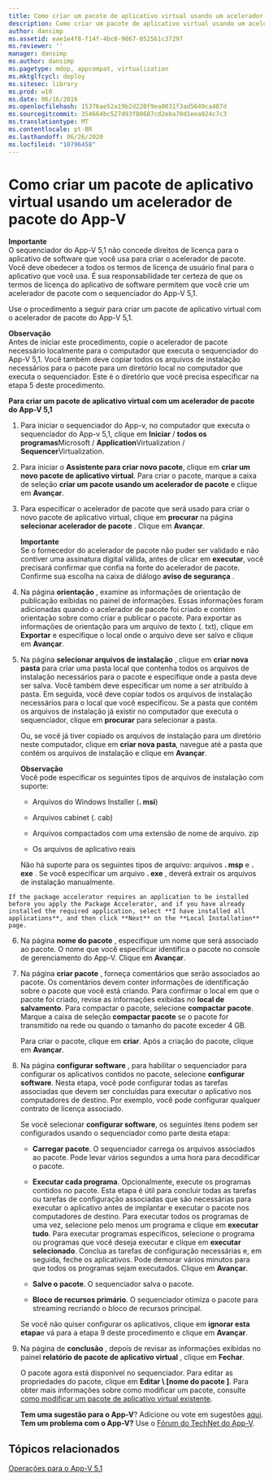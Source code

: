 ```yaml
---
title: Como criar um pacote de aplicativo virtual usando um acelerador de pacote do App-V
description: Como criar um pacote de aplicativo virtual usando um acelerador de pacote do App-V
author: dansimp
ms.assetid: eae1e4f8-f14f-4bc8-9867-052561c37297
ms.reviewer: ''
manager: dansimp
ms.author: dansimp
ms.pagetype: mdop, appcompat, virtualization
ms.mktglfcycl: deploy
ms.sitesec: library
ms.prod: w10
ms.date: 06/16/2016
ms.openlocfilehash: 15376ae52a19b2d220f9ea0031f3ad5649ca487d
ms.sourcegitcommit: 354664bc527d93f80687cd2eba70d1eea024c7c3
ms.translationtype: MT
ms.contentlocale: pt-BR
ms.lasthandoff: 06/26/2020
ms.locfileid: "10796458"
---
```

# Como criar um pacote de aplicativo virtual usando um acelerador de pacote do App-V


**Importante**  
O sequenciador do App-V 5,1 não concede direitos de licença para o aplicativo de software que você usa para criar o acelerador de pacote. Você deve obedecer a todos os termos de licença de usuário final para o aplicativo que você usa. É sua responsabilidade ter certeza de que os termos de licença do aplicativo de software permitem que você crie um acelerador de pacote com o sequenciador do App-V 5,1.



Use o procedimento a seguir para criar um pacote de aplicativo virtual com o acelerador de pacote do App-V 5,1.

**Observação**  
Antes de iniciar este procedimento, copie o acelerador de pacote necessário localmente para o computador que executa o sequenciador do App-V 5,1. Você também deve copiar todos os arquivos de instalação necessários para o pacote para um diretório local no computador que executa o sequenciador. Este é o diretório que você precisa especificar na etapa 5 deste procedimento.



**Para criar um pacote de aplicativo virtual com um acelerador de pacote do App-V 5,1**

1.  Para iniciar o sequenciador do App-v, no computador que executa o sequenciador do App-v 5,1, clique em **Iniciar**  /  **todos os programas**Microsoft  /  **Application**Virtualization  /  **Sequencer**Virtualization.

2.  Para iniciar o **Assistente para criar novo pacote**, clique em **criar um novo pacote de aplicativo virtual**. Para criar o pacote, marque a caixa de seleção **criar um pacote usando um acelerador de pacote** e clique em **Avançar**.

3.  Para especificar o acelerador de pacote que será usado para criar o novo pacote de aplicativo virtual, clique em **procurar** na página **selecionar acelerador de pacote** . Clique em **Avançar**.

    **Importante**  
    Se o fornecedor do acelerador de pacote não puder ser validado e não contiver uma assinatura digital válida, antes de clicar em **executar**, você precisará confirmar que confia na fonte do acelerador de pacote. Confirme sua escolha na caixa de diálogo **aviso de segurança** .



4.  Na página **orientação** , examine as informações de orientação de publicação exibidas no painel de informações. Essas informações foram adicionadas quando o acelerador de pacote foi criado e contém orientação sobre como criar e publicar o pacote. Para exportar as informações de orientação para um arquivo de texto (. txt), clique em **Exportar** e especifique o local onde o arquivo deve ser salvo e clique em **Avançar**.

5.  Na página **selecionar arquivos de instalação** , clique em **criar nova pasta** para criar uma pasta local que contenha todos os arquivos de instalação necessários para o pacote e especifique onde a pasta deve ser salva. Você também deve especificar um nome a ser atribuído à pasta. Em seguida, você deve copiar todos os arquivos de instalação necessários para o local que você especificou. Se a pasta que contém os arquivos de instalação já existir no computador que executa o sequenciador, clique em **procurar** para selecionar a pasta.

    Ou, se você já tiver copiado os arquivos de instalação para um diretório neste computador, clique em **criar nova pasta**, navegue até a pasta que contém os arquivos de instalação e clique em **Avançar**.

    **Observação**  
    Você pode especificar os seguintes tipos de arquivos de instalação com suporte:

    -   Arquivos do Windows Installer (**. msi**)

    -   Arquivos cabinet (. cab)

    -   Arquivos compactados com uma extensão de nome de arquivo. zip

    -   Os arquivos de aplicativo reais

    Não há suporte para os seguintes tipos de arquivo: arquivos **. msp** e **. exe** . Se você especificar um arquivo **. exe** , deverá extrair os arquivos de instalação manualmente.



~~~
If the package accelerator requires an application to be installed before you apply the Package Accelerator, and if you have already installed the required application, select **I have installed all applications**, and then click **Next** on the **Local Installation** page.
~~~

6. Na página **nome do pacote** , especifique um nome que será associado ao pacote. O nome que você especificar identifica o pacote no console de gerenciamento do App-V. Clique em **Avançar**.

7. Na página **criar pacote** , forneça comentários que serão associados ao pacote. Os comentários devem conter informações de identificação sobre o pacote que você está criando. Para confirmar o local em que o pacote foi criado, revise as informações exibidas no **local de salvamento**. Para compactar o pacote, selecione **compactar pacote**. Marque a caixa de seleção **compactar pacote** se o pacote for transmitido na rede ou quando o tamanho do pacote exceder 4 GB.

   Para criar o pacote, clique em **criar**. Após a criação do pacote, clique em **Avançar**.

8. Na página **configurar software** , para habilitar o sequenciador para configurar os aplicativos contidos no pacote, selecione **configurar software**. Nesta etapa, você pode configurar todas as tarefas associadas que devem ser concluídas para executar o aplicativo nos computadores de destino. Por exemplo, você pode configurar qualquer contrato de licença associado.

   Se você selecionar **configurar software**, os seguintes itens podem ser configurados usando o sequenciador como parte desta etapa:

   -   **Carregar pacote**. O sequenciador carrega os arquivos associados ao pacote. Pode levar vários segundos a uma hora para decodificar o pacote.

   -   **Executar cada programa**. Opcionalmente, execute os programas contidos no pacote. Esta etapa é útil para concluir todas as tarefas ou tarefas de configuração associadas que são necessárias para executar o aplicativo antes de implantar e executar o pacote nos computadores de destino. Para executar todos os programas de uma vez, selecione pelo menos um programa e clique em **executar tudo**. Para executar programas específicos, selecione o programa ou programas que você deseja executar e clique em **executar selecionado**. Conclua as tarefas de configuração necessárias e, em seguida, feche os aplicativos. Pode demorar vários minutos para que todos os programas sejam executados. Clique em **Avançar**.

   -   **Salve o pacote**. O sequenciador salva o pacote.

   -   **Bloco de recursos primário**. O sequenciador otimiza o pacote para streaming recriando o bloco de recursos principal.

   Se você não quiser configurar os aplicativos, clique em **ignorar esta etapa**e vá para a etapa 9 deste procedimento e clique em **Avançar**.

9. Na página de **conclusão** , depois de revisar as informações exibidas no painel **relatório de pacote de aplicativo virtual** , clique em **Fechar**.

   O pacote agora está disponível no sequenciador. Para editar as propriedades do pacote, clique em **Editar \ [nome do pacote \]**. Para obter mais informações sobre como modificar um pacote, consulte [como modificar um pacote de aplicativo virtual existente](how-to-modify-an-existing-virtual-application-package-beta.md).

   **Tem uma sugestão para o App-V**? Adicione ou vote em sugestões [aqui](http://appv.uservoice.com/forums/280448-microsoft-application-virtualization). **Tem um problema com o App-V?** Use o [Fórum do TechNet do App-V](https://social.technet.microsoft.com/Forums/home?forum=mdopappv).

## Tópicos relacionados


[Operações para o App-V 5.1](operations-for-app-v-51.md)









